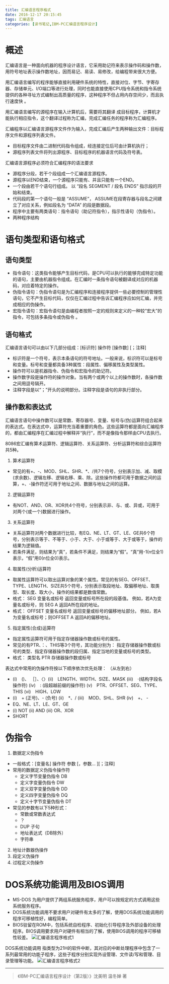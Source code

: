 ```yaml
---
title: 汇编语言程序格式
date: 2016-12-17 20:15:45
tags: 汇编语言
categories: [读书笔记,IBM-PC汇编语言程序设计]
---
```

# 概述  
汇编语言是一种面向机器的程序设计语言，它采用助记符来表示操作码和操作数，用符号地址表示操作数地址，因而易记、易读、易修改，给编程带来很大方便。
<!--more-->

用汇编语言编写的程序能够直接利用硬件系统的特性，直接对位、字节、字寄存器、存储单元、I/O端口等进行处理，同时也能直接使用CPU指令系统和指令系统提供的各种寻址方式编制出高质量的程序，这种程序不但占用内存空间少，而且执行速度快 。

用汇编语言编写的源程序在输入计算机后，需要将其翻译 成目标程序，计算机才能执行相应指令，这个翻译过程称为汇编，完成汇编任务的程序称为汇编程序。

汇编程序以汇编语言源程序文件作为输入，完成汇编后产生两种输出文件：目标程序文件和源程序列表文件。
- 目标程序文件由二进制代码指令组成，经连接定位后可由计算机执行；
- 源程序列表文件将列出源程序、目标程序的机器语言代码及符号表。 

汇编语言源程序必须符合汇编程序的语法要求
- 源程序分段，若干个段组成一个汇编语言源程序。       
- 源程序以END结束，一个源程序只能有、并且只能有一个END。
- 一个段由若干个语句行组成。
 以 “段名 SEGMENT / 段名 ENDS” 指示段的开始和结束。
- 代码段的第一个语句一般是 “ASSUME”，
	 ASSUME在段寄存器与段名之间建立了对应关系，例如段名为 “DATA” 的段是数据段。 
- 程序中主要有两类语句：指令语句（助记符指令），指示性语句（伪指令）。
- 两种程序结构

# 语句类型和语句格式
## 语句类型
- 指令语句：这类指令能够产生目标代码，是CPU可以执行的能够完成特定功能的语句，主要由机器指令组成。在汇编时一条指令语句被翻译成对应的机器码，对应着特定的操作。
- 伪指令语句：伪指令语句是为汇编程序和连接程序提供一些必要控制的管理性语句，它不产生目标代码，仅仅在汇编过程中告诉汇编程序应如何汇编，并完成相应的伪操作。
- 宏指令语句：宏指令语句是由编程者按照一定的规则来定义的一种较“宏大”的指令，可包括多条指令或伪指令 。

## 语句格式
汇编语言语句可以由以下几部分组成：[标识符]  操作符  [操作数]  [；注释]
- 标识符是一个符号，表示本条语句的符号地址。一般来说，标识符可以是标号和变量。标号和变量都具备3种属性：段属性、偏移属性及类型属性。 
- 操作符可以是机器指令、伪指令和宏指令的助记符。
- 操作数字段是操作符的操作对象。当有两个或两个以上的操作数时，各操作数之间用逗号隔开。
- 注释字段是以“；”开头的说明部分。注释字段是语句的非执行部分。 

## 操作数和表达式
汇编语言语句中操作数可以是常数、寄存器号、变量、标号与(伪)运算符组合起来的表达式。在表达式中，运算符充当着重要的角色。这些运算符都是面向汇编程序的，都由汇编程序在汇编过程中解释并“执行”，而不是像指令那样由CPU去执行。

8086宏汇编有算术运算符、逻辑运算符、关系运算符、分析运算符和综合运算符共5种。
1. 算术运算符
  - 常见的有+、-、MOD、SHL、SHR、\*、/共7个符号，分别表示加、减、取模(求余数)、逻辑左移、逻辑右移、乘、除。这些操作符都可用于数据之间的运算，+、-操作符还可用于地址之间、数据与地址之间的运算。
2. 逻辑运算符
  - 有NOT、AND、OR、XOR共4个符号，分别表示非、与、或、异或，可用于对两个(或一个)数据进行操作。
3. 关系运算符
  - 关系运算符对两个数据进行比较，有EQ、NE、LT、GT、LE、GE共6个符号，分别表示等于、不等于、小于、大于、小于或等于、大于或等于，操作的结果为逻辑值。
  - 若条件满足，则结果为“真”，若条件不满足，则结果为“假”。“真”用-1(n位全1)表示，“假”用0(n位全0)表示。
4. 取属性(分析)运算符
  - 取属性运算符可以取出运算对象的某个属性。常见的有SEG、OFFSET、TYPE、LENGTH、SIZE共5个符号，分别表示取段地址、取偏移地址、取类型、取长度、取大小，操作的结果都是数值常数。
  - 格式： SEG 变量名或标号
	返回变量或标号所在段的段基值。
     例如，若A为变量名或标号，则 SEG A  返回A所在段的地址。
  - 格式： OFFSET 变量名或标号
	返回变量或标号的偏移地址部分。
     例如，若A为变量名或标号；则OFFSET A  返回A的偏移地址。
5. 指定属性(合成)运算符
  - 指定属性运算符可用于指定存储器操作数或标号的属性。
  - 常见的有PTR、：、THIS等3个符号，其功能分别为： 指定存储器操作数或标号的类型、指定存储器操作数的段归属、指定当地的变量或标号的类型。
  - 格式： 类型名  PTR  存储器操作数或标号

表达式中常用的伪操作符按以下顺序依次优先处理： （从左到右）
- (i)　()、 ［］、〈〉(ii)　LENGTH、WIDTH、SIZE、MASK  (iii)　·(结构字段名操作符)             (iv)　: (段超越前缀的操作符)  (v)　PTR、OFFSET、SEG、TYPE、THIS     (vi)　HIGH、LOW
- (i)　+ (正号)、- (负号)               (ii)　\*、/  (iii)　MOD、SHL、SHR                    (iv)　+、 -
- EQ、NE、LT、LE、GT、GE
- (i) NOT          (ii) AND                 (iii) OR、XOR
-  SHORT

# 伪指令
1. 数据定义伪指令
  - 一般格式：[变量名] 操作符 参数 [，参数… ][；注释]  
  - 常用的数据定义伪指令操作符
    - 定义字节变量伪指令     DB
    - 定义字变量伪指令         DW
    - 定义双字变量伪指令     DD
    - 定义四字变量伪指令     DQ
    - 定义十字节变量伪指令  DT
  - 常见的参数有以下5种形式：
    - 常数或常数表达式
    - ？
    - DUP 子句
    - 地址表达式（DB除外）
    - 字符串
2. 地址计数器伪操作
3. 段定义伪操作
4. 过程定义伪操作

# DOS系统功能调用及BIOS调用
- MS-DOS 为用户提供了两组系统服务程序，用户可以按规定的方式调用这些系统服务程序。
- DOS系统功能调用不要求用户对硬件有太多的了解，使用DOS系统功能调用的程序可移植性好，编程简单。
- BIOS驻留在ROM中，包括系统自检程序、初始化引导程序及外部设备的处理程序。BIOS调用要求用户对硬件有相当的了解，使用BIOS调用的程序可移植性较差。
![汇编语言程序格式1](http://ofolh8dcq.bkt.clouddn.com/%E6%B1%87%E7%BC%96%E8%AF%AD%E8%A8%80%E7%A8%8B%E5%BA%8F%E6%A0%BC%E5%BC%8F1.PNG)

DOS系统功能调用
指类型为21H的软件中断，其对应的中断处理程序中包含了一系列最常用的功能子程序，这些子程序分别实现外设管理、文件读/写和管理、目录管理等功能。
![汇编语言程序格式2](http://ofolh8dcq.bkt.clouddn.com/%E6%B1%87%E7%BC%96%E8%AF%AD%E8%A8%80%E7%A8%8B%E5%BA%8F%E6%A0%BC%E5%BC%8F2.PNG)



--------------------
> 《IBM-PC汇编语言程序设计（第2版）》沈美明 温冬婵 著
